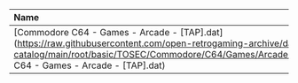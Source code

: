 |Name|Size|
|:---|---:|
|[Commodore C64 - Games - Arcade - [TAP].dat](https://raw.githubusercontent.com/open-retrogaming-archive/dat-catalog/main/root/basic/TOSEC/Commodore/C64/Games/Arcade/[TAP]/Commodore C64 - Games - Arcade - [TAP].dat)|945839|
